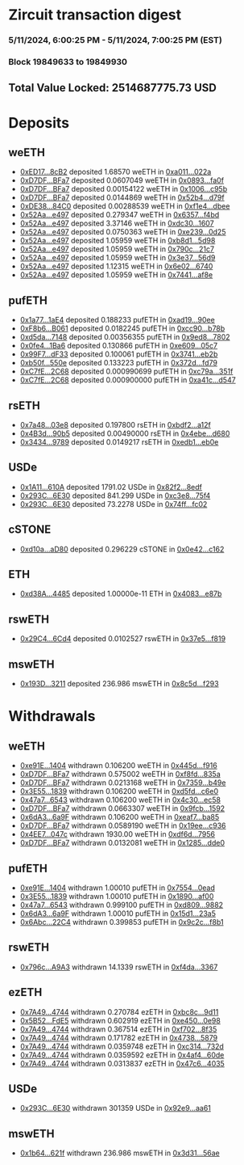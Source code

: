 # Zircuit transaction digest
### 5/11/2024, 6:00:25 PM - 5/11/2024, 7:00:25 PM (EST)
### Block 19849633 to 19849930

## Total Value Locked: 2514687775.73 USD

# Deposits
## weETH
- [0xED17...8cB2](https://etherscan.io/address/0xED17C79fE8742f99fD2b788c92F298830F148cB2) deposited 1.68570 weETH in [0xa011...022a](https://etherscan.io/tx/0xED17C79fE8742f99fD2b788c92F298830F148cB2)
- [0xD7DF...BFa7](https://etherscan.io/address/0xD7DF7E085214743530afF339aFC420c7c720BFa7) deposited 0.0607049 weETH in [0x0893...fa0f](https://etherscan.io/tx/0xD7DF7E085214743530afF339aFC420c7c720BFa7)
- [0xD7DF...BFa7](https://etherscan.io/address/0xD7DF7E085214743530afF339aFC420c7c720BFa7) deposited 0.00154122 weETH in [0x1006...c95b](https://etherscan.io/tx/0xD7DF7E085214743530afF339aFC420c7c720BFa7)
- [0xD7DF...BFa7](https://etherscan.io/address/0xD7DF7E085214743530afF339aFC420c7c720BFa7) deposited 0.0144869 weETH in [0x52b4...d79f](https://etherscan.io/tx/0xD7DF7E085214743530afF339aFC420c7c720BFa7)
- [0xDE38...84C0](https://etherscan.io/address/0xDE38e42B21963602b18f6a39723639C94bdA84C0) deposited 0.00288539 weETH in [0xf1e4...dbee](https://etherscan.io/tx/0xDE38e42B21963602b18f6a39723639C94bdA84C0)
- [0x52Aa...e497](https://etherscan.io/address/0x52Aa899454998Be5b000Ad077a46Bbe360F4e497) deposited 0.279347 weETH in [0x6357...f4bd](https://etherscan.io/tx/0x52Aa899454998Be5b000Ad077a46Bbe360F4e497)
- [0x52Aa...e497](https://etherscan.io/address/0x52Aa899454998Be5b000Ad077a46Bbe360F4e497) deposited 3.37146 weETH in [0xdc30...1607](https://etherscan.io/tx/0x52Aa899454998Be5b000Ad077a46Bbe360F4e497)
- [0x52Aa...e497](https://etherscan.io/address/0x52Aa899454998Be5b000Ad077a46Bbe360F4e497) deposited 0.0750363 weETH in [0xe239...0d25](https://etherscan.io/tx/0x52Aa899454998Be5b000Ad077a46Bbe360F4e497)
- [0x52Aa...e497](https://etherscan.io/address/0x52Aa899454998Be5b000Ad077a46Bbe360F4e497) deposited 1.05959 weETH in [0xb8d1...5d98](https://etherscan.io/tx/0x52Aa899454998Be5b000Ad077a46Bbe360F4e497)
- [0x52Aa...e497](https://etherscan.io/address/0x52Aa899454998Be5b000Ad077a46Bbe360F4e497) deposited 1.05959 weETH in [0x790c...21c7](https://etherscan.io/tx/0x52Aa899454998Be5b000Ad077a46Bbe360F4e497)
- [0x52Aa...e497](https://etherscan.io/address/0x52Aa899454998Be5b000Ad077a46Bbe360F4e497) deposited 1.05959 weETH in [0x3e37...56d9](https://etherscan.io/tx/0x52Aa899454998Be5b000Ad077a46Bbe360F4e497)
- [0x52Aa...e497](https://etherscan.io/address/0x52Aa899454998Be5b000Ad077a46Bbe360F4e497) deposited 1.12315 weETH in [0x6e02...6740](https://etherscan.io/tx/0x52Aa899454998Be5b000Ad077a46Bbe360F4e497)
- [0x52Aa...e497](https://etherscan.io/address/0x52Aa899454998Be5b000Ad077a46Bbe360F4e497) deposited 1.05959 weETH in [0x7441...af8e](https://etherscan.io/tx/0x52Aa899454998Be5b000Ad077a46Bbe360F4e497)
## pufETH
- [0x1a77...1aE4](https://etherscan.io/address/0x1a778Bfed7da17ba718432F7758B7C79bBd41aE4) deposited 0.188233 pufETH in [0xad19...90ee](https://etherscan.io/tx/0x1a778Bfed7da17ba718432F7758B7C79bBd41aE4)
- [0xF8b6...B061](https://etherscan.io/address/0xF8b693297c28cC64e0a2FCD91A6Bd836DF10B061) deposited 0.0182245 pufETH in [0xcc90...b78b](https://etherscan.io/tx/0xF8b693297c28cC64e0a2FCD91A6Bd836DF10B061)
- [0xd5da...7148](https://etherscan.io/address/0xd5daDF2B495759C47EEc94aD36ECD044E0197148) deposited 0.00356355 pufETH in [0x9ed8...7802](https://etherscan.io/tx/0xd5daDF2B495759C47EEc94aD36ECD044E0197148)
- [0x0fe4...1Ba6](https://etherscan.io/address/0x0fe4e46BbeD0ddb9499D8Ca0C672C87198a81Ba6) deposited 0.130866 pufETH in [0xe609...05c7](https://etherscan.io/tx/0x0fe4e46BbeD0ddb9499D8Ca0C672C87198a81Ba6)
- [0x99F7...dF33](https://etherscan.io/address/0x99F768Bf4B4e1f9fF8f78afBA1d2dBf55572dF33) deposited 0.100061 pufETH in [0x3741...eb2b](https://etherscan.io/tx/0x99F768Bf4B4e1f9fF8f78afBA1d2dBf55572dF33)
- [0xb50f...550e](https://etherscan.io/address/0xb50fe22C9Bf2FA18338e9222ED7DCf99f693550e) deposited 0.133223 pufETH in [0x372d...fd79](https://etherscan.io/tx/0xb50fe22C9Bf2FA18338e9222ED7DCf99f693550e)
- [0xC7fE...2C68](https://etherscan.io/address/0xC7fE815e45190F498D5F640F7e84d619B5b22C68) deposited 0.000990699 pufETH in [0xc79a...351f](https://etherscan.io/tx/0xC7fE815e45190F498D5F640F7e84d619B5b22C68)
- [0xC7fE...2C68](https://etherscan.io/address/0xC7fE815e45190F498D5F640F7e84d619B5b22C68) deposited 0.000900000 pufETH in [0xa41c...d547](https://etherscan.io/tx/0xC7fE815e45190F498D5F640F7e84d619B5b22C68)
## rsETH
- [0x7a48...03e8](https://etherscan.io/address/0x7a483B7Fa3b19bF52203Cf0236d7eaE4D63303e8) deposited 0.197800 rsETH in [0xbdf2...a12f](https://etherscan.io/tx/0x7a483B7Fa3b19bF52203Cf0236d7eaE4D63303e8)
- [0x4B3d...90b5](https://etherscan.io/address/0x4B3d711F4Ea2A6089C37ae14b6B70b73E18e90b5) deposited 0.00490000 rsETH in [0x4ebe...d680](https://etherscan.io/tx/0x4B3d711F4Ea2A6089C37ae14b6B70b73E18e90b5)
- [0x3434...9789](https://etherscan.io/address/0x34349c5569e7B846c3558961552D2202760A9789) deposited 0.0149217 rsETH in [0xedb1...eb0e](https://etherscan.io/tx/0x34349c5569e7B846c3558961552D2202760A9789)
## USDe
- [0x1A11...610A](https://etherscan.io/address/0x1A1104edd92F68c657CB108aCd3132827CDb610A) deposited 1791.02 USDe in [0x82f2...8edf](https://etherscan.io/tx/0x1A1104edd92F68c657CB108aCd3132827CDb610A)
- [0x293C...6E30](https://etherscan.io/address/0x293C6937D8D82e05B01335F7B33FBA0c8e256E30) deposited 841.299 USDe in [0xc3e8...75f4](https://etherscan.io/tx/0x293C6937D8D82e05B01335F7B33FBA0c8e256E30)
- [0x293C...6E30](https://etherscan.io/address/0x293C6937D8D82e05B01335F7B33FBA0c8e256E30) deposited 73.2278 USDe in [0x74ff...fc02](https://etherscan.io/tx/0x293C6937D8D82e05B01335F7B33FBA0c8e256E30)
## cSTONE
- [0xd10a...aD80](https://etherscan.io/address/0xd10aba132432C454B74c41897a39D682786faD80) deposited 0.296229 cSTONE in [0x0e42...c162](https://etherscan.io/tx/0xd10aba132432C454B74c41897a39D682786faD80)
## ETH
- [0xd38A...4485](https://etherscan.io/address/0xd38A9575Af4236BB857D82dB0Dce7F8CffBE4485) deposited 1.00000e-11 ETH in [0x4083...e87b](https://etherscan.io/tx/0xd38A9575Af4236BB857D82dB0Dce7F8CffBE4485)
## rswETH
- [0x29C4...6Cd4](https://etherscan.io/address/0x29C4552Bcb194644Aa889e37806F305EFd4C6Cd4) deposited 0.0102527 rswETH in [0x37e5...f819](https://etherscan.io/tx/0x29C4552Bcb194644Aa889e37806F305EFd4C6Cd4)
## mswETH
- [0x193D...3211](https://etherscan.io/address/0x193Db18A5EF9a0320b7374C1fE8Af976235f3211) deposited 236.986 mswETH in [0x8c5d...f293](https://etherscan.io/tx/0x193Db18A5EF9a0320b7374C1fE8Af976235f3211)
# Withdrawals
## weETH
- [0xe91E...1404](https://etherscan.io/address/0xe91E808bDa8D0dD7e0537Afb583058dfEC411404) withdrawn 0.106200 weETH in [0x445d...f916](https://etherscan.io/tx/0xe91E808bDa8D0dD7e0537Afb583058dfEC411404)
- [0xD7DF...BFa7](https://etherscan.io/address/0xD7DF7E085214743530afF339aFC420c7c720BFa7) withdrawn 0.575002 weETH in [0xf8fd...835a](https://etherscan.io/tx/0xD7DF7E085214743530afF339aFC420c7c720BFa7)
- [0xD7DF...BFa7](https://etherscan.io/address/0xD7DF7E085214743530afF339aFC420c7c720BFa7) withdrawn 0.0213168 weETH in [0x7359...b49e](https://etherscan.io/tx/0xD7DF7E085214743530afF339aFC420c7c720BFa7)
- [0x3E55...1839](https://etherscan.io/address/0x3E55d02C79f4E8b0255d096d776F7377b1031839) withdrawn 0.106200 weETH in [0xd5fd...c6e0](https://etherscan.io/tx/0x3E55d02C79f4E8b0255d096d776F7377b1031839)
- [0x47a7...6543](https://etherscan.io/address/0x47a759110D189f048123883c3303289F40356543) withdrawn 0.106200 weETH in [0x4c30...ec58](https://etherscan.io/tx/0x47a759110D189f048123883c3303289F40356543)
- [0xD7DF...BFa7](https://etherscan.io/address/0xD7DF7E085214743530afF339aFC420c7c720BFa7) withdrawn 0.0663307 weETH in [0x9fcb...1592](https://etherscan.io/tx/0xD7DF7E085214743530afF339aFC420c7c720BFa7)
- [0x6dA3...6a9F](https://etherscan.io/address/0x6dA3EA96FE8EE2E3c75a7606b9A74Bed8b596a9F) withdrawn 0.106200 weETH in [0xeaf7...ba85](https://etherscan.io/tx/0x6dA3EA96FE8EE2E3c75a7606b9A74Bed8b596a9F)
- [0xD7DF...BFa7](https://etherscan.io/address/0xD7DF7E085214743530afF339aFC420c7c720BFa7) withdrawn 0.0589190 weETH in [0x19ee...c936](https://etherscan.io/tx/0xD7DF7E085214743530afF339aFC420c7c720BFa7)
- [0x4EE7...047c](https://etherscan.io/address/0x4EE79E19c9c398e364d135F01B25DcCC0473047c) withdrawn 1930.00 weETH in [0xdf6d...7956](https://etherscan.io/tx/0x4EE79E19c9c398e364d135F01B25DcCC0473047c)
- [0xD7DF...BFa7](https://etherscan.io/address/0xD7DF7E085214743530afF339aFC420c7c720BFa7) withdrawn 0.0132081 weETH in [0x1285...dde0](https://etherscan.io/tx/0xD7DF7E085214743530afF339aFC420c7c720BFa7)
## pufETH
- [0xe91E...1404](https://etherscan.io/address/0xe91E808bDa8D0dD7e0537Afb583058dfEC411404) withdrawn 1.00010 pufETH in [0x7554...0ead](https://etherscan.io/tx/0xe91E808bDa8D0dD7e0537Afb583058dfEC411404)
- [0x3E55...1839](https://etherscan.io/address/0x3E55d02C79f4E8b0255d096d776F7377b1031839) withdrawn 1.00010 pufETH in [0x1890...af00](https://etherscan.io/tx/0x3E55d02C79f4E8b0255d096d776F7377b1031839)
- [0x47a7...6543](https://etherscan.io/address/0x47a759110D189f048123883c3303289F40356543) withdrawn 0.999100 pufETH in [0xd809...9882](https://etherscan.io/tx/0x47a759110D189f048123883c3303289F40356543)
- [0x6dA3...6a9F](https://etherscan.io/address/0x6dA3EA96FE8EE2E3c75a7606b9A74Bed8b596a9F) withdrawn 1.00010 pufETH in [0x15d1...23a5](https://etherscan.io/tx/0x6dA3EA96FE8EE2E3c75a7606b9A74Bed8b596a9F)
- [0x6Abc...22C4](https://etherscan.io/address/0x6Abc316192B43DC64c79Ec841AC9546f793022C4) withdrawn 0.399853 pufETH in [0x9c2c...f8b1](https://etherscan.io/tx/0x6Abc316192B43DC64c79Ec841AC9546f793022C4)
## rswETH
- [0x796c...A9A3](https://etherscan.io/address/0x796c4C2B69aDc93592aa7372369d01487EF5A9A3) withdrawn 14.1339 rswETH in [0xf4da...3367](https://etherscan.io/tx/0x796c4C2B69aDc93592aa7372369d01487EF5A9A3)
## ezETH
- [0x7A49...4744](https://etherscan.io/address/0x7A493Be5c2ce014cD049Bf178a1ac0Db1B434744) withdrawn 0.270784 ezETH in [0xbc8c...9d11](https://etherscan.io/tx/0x7A493Be5c2ce014cD049Bf178a1ac0Db1B434744)
- [0x5B52...FdE5](https://etherscan.io/address/0x5B521B6F33916E190d2e8780c3b86A6E495BFdE5) withdrawn 0.602919 ezETH in [0xe450...0e98](https://etherscan.io/tx/0x5B521B6F33916E190d2e8780c3b86A6E495BFdE5)
- [0x7A49...4744](https://etherscan.io/address/0x7A493Be5c2ce014cD049Bf178a1ac0Db1B434744) withdrawn 0.367514 ezETH in [0xf702...8f35](https://etherscan.io/tx/0x7A493Be5c2ce014cD049Bf178a1ac0Db1B434744)
- [0x7A49...4744](https://etherscan.io/address/0x7A493Be5c2ce014cD049Bf178a1ac0Db1B434744) withdrawn 0.171782 ezETH in [0x4738...5879](https://etherscan.io/tx/0x7A493Be5c2ce014cD049Bf178a1ac0Db1B434744)
- [0x7A49...4744](https://etherscan.io/address/0x7A493Be5c2ce014cD049Bf178a1ac0Db1B434744) withdrawn 0.0359748 ezETH in [0xc314...732d](https://etherscan.io/tx/0x7A493Be5c2ce014cD049Bf178a1ac0Db1B434744)
- [0x7A49...4744](https://etherscan.io/address/0x7A493Be5c2ce014cD049Bf178a1ac0Db1B434744) withdrawn 0.0359592 ezETH in [0x4af4...60de](https://etherscan.io/tx/0x7A493Be5c2ce014cD049Bf178a1ac0Db1B434744)
- [0x7A49...4744](https://etherscan.io/address/0x7A493Be5c2ce014cD049Bf178a1ac0Db1B434744) withdrawn 0.0313837 ezETH in [0x47c6...4035](https://etherscan.io/tx/0x7A493Be5c2ce014cD049Bf178a1ac0Db1B434744)
## USDe
- [0x293C...6E30](https://etherscan.io/address/0x293C6937D8D82e05B01335F7B33FBA0c8e256E30) withdrawn 301359 USDe in [0x92e9...aa61](https://etherscan.io/tx/0x293C6937D8D82e05B01335F7B33FBA0c8e256E30)
## mswETH
- [0x1b64...621f](https://etherscan.io/address/0x1b648ade1eF219C87987CD60eBa069A7FAf1621f) withdrawn 236.986 mswETH in [0x3d31...56ae](https://etherscan.io/tx/0x1b648ade1eF219C87987CD60eBa069A7FAf1621f)
